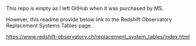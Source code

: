 This repo is empty as I left GitHub when it was purchased by MS.

However, this readme provide below link to the Redshift Observatory Replacement Systems Tables page.

https://www.redshift-observatory.ch/replacement_system_tables/index.html
